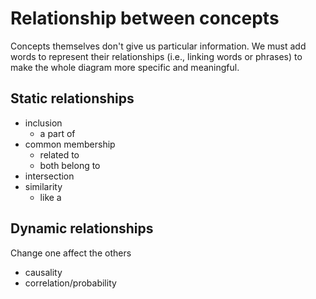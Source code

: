 # Relationship between concepts

Concepts themselves don't give us particular information. We must add words to represent their relationships (i.e., linking words or phrases) to make the whole diagram more specific and meaningful.

## Static relationships

- inclusion
  - a part of
- common membership
  - related to
  - both belong to
- intersection
- similarity
  - like a

## Dynamic relationships

Change one affect the others

- causality
- correlation/probability
